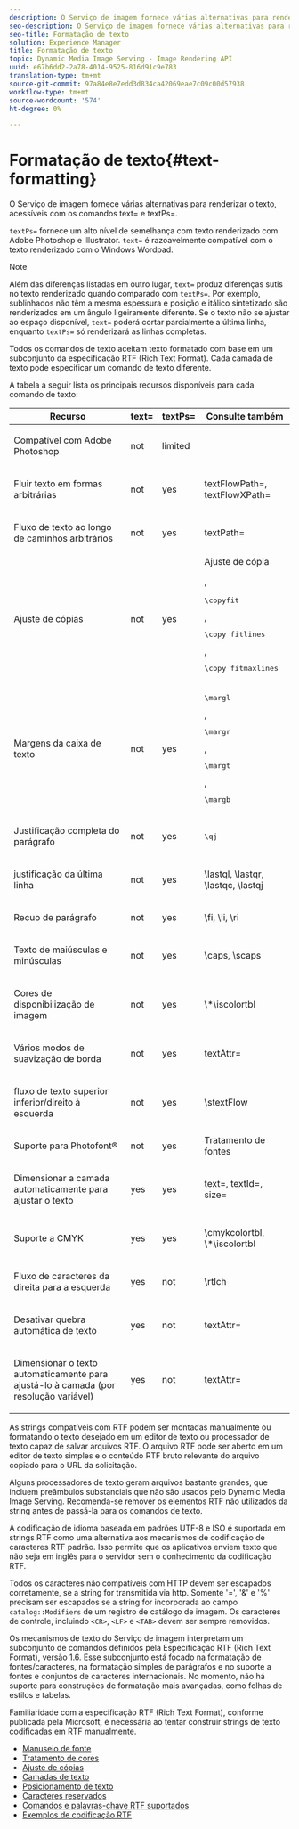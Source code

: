 ```yaml
---
description: O Serviço de imagem fornece várias alternativas para renderizar o texto, acessíveis com os comandos text= e textPs=.
seo-description: O Serviço de imagem fornece várias alternativas para renderizar o texto, acessíveis com os comandos text= e textPs=.
seo-title: Formatação de texto
solution: Experience Manager
title: Formatação de texto
topic: Dynamic Media Image Serving - Image Rendering API
uuid: e67b6dd2-2a78-4014-9525-816d91c9e783
translation-type: tm+mt
source-git-commit: 97a84e8e7edd3d834ca42069eae7c09c00d57938
workflow-type: tm+mt
source-wordcount: '574'
ht-degree: 0%

---
```



# Formatação de texto{#text-formatting}

O Serviço de imagem fornece várias alternativas para renderizar o texto, acessíveis com os comandos text= e textPs=.

`textPs=` fornece um alto nível de semelhança com texto renderizado com Adobe Photoshop e Illustrator. `text=` é razoavelmente compatível com o texto renderizado com o Windows Wordpad.

>[!NOTE]
>
>Além das diferenças listadas em outro lugar, `text=` produz diferenças sutis no texto renderizado quando comparado com `textPs=`. Por exemplo, sublinhados não têm a mesma espessura e posição e itálico sintetizado são renderizados em um ângulo ligeiramente diferente. Se o texto não se ajustar ao espaço disponível, `text=` poderá cortar parcialmente a última linha, enquanto `textPs=` só renderizará as linhas completas.

Todos os comandos de texto aceitam texto formatado com base em um subconjunto da especificação RTF (Rich Text Format). Cada camada de texto pode especificar um comando de texto diferente.

A tabela a seguir lista os principais recursos disponíveis para cada comando de texto:

<table id="table_9C41CBDA94C24805B538E5049B0137C6"> 
 <thead> 
  <tr> 
   <th class="entry"> <b> Recurso</b> </th> 
   <th class="entry"> <b> text=</b> </th> 
   <th class="entry"> <b> textPs=</b> </th> 
   <th class="entry"> <b> Consulte também</b> </th> 
  </tr> 
 </thead>
 <tbody> 
  <tr> 
   <td> <p> Compatível com Adobe Photoshop </p> </td> 
   <td> <p> not </p> </td> 
   <td> <p> limited </p> </td> 
   <td> <p> </p> </td> 
  </tr> 
  <tr> 
   <td> <p>Fluir texto em formas arbitrárias </p> </td> 
   <td> <p>not </p> </td> 
   <td> <p>yes </p> </td> 
   <td> <p>textFlowPath=, textFlowXPath= </p> </td> 
  </tr> 
  <tr> 
   <td> <p>Fluxo de texto ao longo de caminhos arbitrários </p> </td> 
   <td> <p>not </p> </td> 
   <td> <p>yes </p> </td> 
   <td> <p>textPath= </p> </td> 
  </tr> 
  <tr> 
   <td> <p>Ajuste de cópias </p> </td> 
   <td> <p>not </p> </td> 
   <td> <p>yes </p> </td> 
   <td> Ajuste de cópia <p>, <pre>\copyfit</pre>, <pre>\copy fitlines</pre>, <pre>\copy fitmaxlines</pre> </p> </td> 
  </tr> 
  <tr> 
   <td> <p>Margens da caixa de texto </p> </td> 
   <td> <p>not </p> </td> 
   <td> <p>yes </p> </td> 
   <td> <p><pre>\margl</pre>, <pre>\margr</pre>, <pre>\margt</pre>, <pre>\margb</pre> </p> </td> 
  </tr> 
  <tr> 
   <td> <p>Justificação completa do parágrafo </p> </td> 
   <td> <p>not </p> </td> 
   <td> <p>yes </p> </td> 
   <td> <p><pre>\qj</pre> </p> </td> 
  </tr> 
  <tr> 
   <td> <p>justificação da última linha </p> </td> 
   <td> <p>not </p> </td> 
   <td> <p>yes </p> </td> 
   <td> <p>\lastql, \lastqr, \lastqc, \lastqj </p> </td> 
  </tr> 
  <tr> 
   <td> <p>Recuo de parágrafo </p> </td> 
   <td> <p>not </p> </td> 
   <td> <p>yes </p> </td> 
   <td> <p>\fi, \li, \ri </p> </td> 
  </tr> 
  <tr> 
   <td> <p>Texto de maiúsculas e minúsculas </p> </td> 
   <td> <p>not </p> </td> 
   <td> <p>yes </p> </td> 
   <td> <p>\caps, \scaps </p> </td> 
  </tr> 
  <tr> 
   <td> <p>Cores de disponibilização de imagem </p> </td> 
   <td> <p>not </p> </td> 
   <td> <p>yes </p> </td> 
   <td> <p>\*\iscolortbl </p> </td> 
  </tr> 
  <tr> 
   <td> <p>Vários modos de suavização de borda </p> </td> 
   <td> <p>not </p> </td> 
   <td> <p>yes </p> </td> 
   <td> <p>textAttr= </p> </td> 
  </tr> 
  <tr> 
   <td> <p>fluxo de texto superior inferior/direito à esquerda </p> </td> 
   <td> <p>not </p> </td> 
   <td> <p>yes </p> </td> 
   <td> <p>\stextFlow </p> </td> 
  </tr> 
  <tr> 
   <td> <p>Suporte para Photofont® </p> </td> 
   <td> <p>not </p> </td> 
   <td> <p>yes </p> </td> 
   <td> Tratamento de fontes </td> 
  </tr> 
  <tr> 
   <td> <p>Dimensionar a camada automaticamente para ajustar o texto </p> </td> 
   <td> <p>yes </p> </td> 
   <td> <p>yes </p> </td> 
   <td> <p>text=, textId=, size= </p> </td> 
  </tr> 
  <tr> 
   <td> <p>Suporte a CMYK </p> </td> 
   <td> <p>yes </p> </td> 
   <td> <p>yes </p> </td> 
   <td> <p>\cmykcolortbl, \*\iscolortbl </p> </td> 
  </tr> 
  <tr> 
   <td> <p>Fluxo de caracteres da direita para a esquerda </p> </td> 
   <td> <p>yes </p> </td> 
   <td> <p>not </p> </td> 
   <td> <p>\rtlch </p> </td> 
  </tr> 
  <tr> 
   <td> <p>Desativar quebra automática de texto </p> </td> 
   <td> <p>yes </p> </td> 
   <td> <p>not </p> </td> 
   <td> <p>textAttr= </p> </td> 
  </tr> 
  <tr> 
   <td> <p>Dimensionar o texto automaticamente para ajustá-lo à camada (por resolução variável) </p> </td> 
   <td> <p>yes </p> </td> 
   <td> <p>not </p> </td> 
   <td> <p>textAttr= </p> </td> 
  </tr> 
 </tbody> 
</table>

As strings compatíveis com RTF podem ser montadas manualmente ou formatando o texto desejado em um editor de texto ou processador de texto capaz de salvar arquivos RTF. O arquivo RTF pode ser aberto em um editor de texto simples e o conteúdo RTF bruto relevante do arquivo copiado para o URL da solicitação.

Alguns processadores de texto geram arquivos bastante grandes, que incluem preâmbulos substanciais que não são usados pelo Dynamic Media Image Serving. Recomenda-se remover os elementos RTF não utilizados da string antes de passá-la para os comandos de texto.

A codificação de idioma baseada em padrões UTF-8 e ISO é suportada em strings RTF como uma alternativa aos mecanismos de codificação de caracteres RTF padrão. Isso permite que os aplicativos enviem texto que não seja em inglês para o servidor sem o conhecimento da codificação RTF.

Todos os caracteres não compatíveis com HTTP devem ser escapados corretamente, se a string for transmitida via http. Somente &#39;=&#39;, &#39;&amp;&#39; e &#39;%&#39; precisam ser escapados se a string for incorporada ao campo `catalog::Modifiers` de um registro de catálogo de imagem. Os caracteres de controle, incluindo `<CR>`, `<LF>` e `<TAB>` devem ser sempre removidos.

Os mecanismos de texto do Serviço de imagem interpretam um subconjunto de comandos definidos pela Especificação RTF (Rich Text Format), versão 1.6. Esse subconjunto está focado na formatação de fontes/caracteres, na formatação simples de parágrafos e no suporte a fontes e conjuntos de caracteres internacionais. No momento, não há suporte para construções de formatação mais avançadas, como folhas de estilos e tabelas.

Familiaridade com a especificação RTF (Rich Text Format), conforme publicada pela Microsoft, é necessária ao tentar construir strings de texto codificadas em RTF manualmente.

* [Manuseio de fonte](r-font-handling.md)
* [Tratamento de cores](r-color-handling.md)
* [Ajuste de cópias](r-copy-fitting.md)
* [Camadas de texto](r-text-layers.md)
* [Posicionamento de texto](r-text-positioning.md)
* [Caracteres reservados](r-reserved-characters.md)
* [Comandos e palavras-chave RTF suportados](c-supported-rtf-commands-and-keywords/c-supported-rtf-commands-and-keywords.md)
* [Exemplos de codificação RTF](r-rtf-encoding-examples.md)
